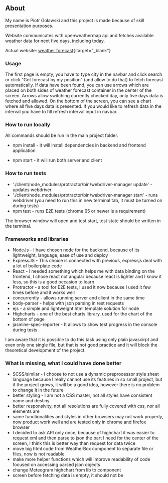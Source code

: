 ## About
My name is Piotr Goławski and this project is made because of skill presentation purposes.

Website communicates with openweathermap api and fetches available weather data for next five days, including today.

Actual website: [weather forecast](https://pg-weather-forecast.herokuapp.com/){:target="_blank"}

### Usage
The first page is empty, you have to type city in the navbar and click search or click "Get forecast by my position" (and allow to do that) to fetch forecast automatically. 
If data have been found, you can use arrows which are placed on both sides of weather forecast container in the center of the screen. Arrows allow switching currently checked day, only five days data is fetched and allowed.
On the bottom of the screen, you can see a chart where all five days data is presented. 
If you would like to refresh data in the interval you have to fill refresh interval input in navbar.

### How to run locally
All commands should be run in the main project folder.

 - npm install - it will install dependencies in backend and frontend application
 
 - npm start - it will run both server and client
 
### How to run tests
 - './client/node_modules/protractor/bin/webdriver-manager update' - updates webdriver
 - './client/node_modules/protractor/bin/webdriver-manager start' - runs webdriver (you need to run this in new terminal tab, it must be turned on during tests)
 - npm test - runs E2E tests (chrome 65 or newer is a requirement)
 
 The browser window will open and test start, test state should be written in the terminal.
 
### Frameworks and libraries
- NodeJs - I have chosen node for the backend, because of its lightweight, language, ease of use and deploy
- ExpressJS - This choice is connected with previous, expressjs deal with a lot of boilerplate code
- React - I needed something which helps me with data binding on the frontend, I chose react not angular because react is lighter and I know it less, so this is a good occasion to learn
- Protractor - a tool for E2E tests, I used it now because I used it few times before and it works well
- concurrently - allows running server and client in the same time
- body-parser - helps with json parsing in rest requests
- ejs - a simple and lightweight html template solution for node
- Highcharts - one of the best charts library, used for the chart of the bottom of page
- jasmine-spec-reporter - It allows to show test progress in the console during tests

I am aware that it is possible to do this task using only plain javascirpt and even only one single file, but that is not good practice and it will block the theoretical development of the project.

### What is missing, what I could have done better 
- SCSS/similar - I choose to not use a dynamic preprocessor style sheet language because I really cannot use its features in so small project, but if the project grows, it will be a good idea, 
however there is no problem to change it in the future
- better styling - I am not a CSS master, not all styles have consistent name and destiny
- better responsivity, not all resolutions are fully covered with css, nor all elements are
- same functionalities and styles in other browsers may not work properly, now product work well and are tested only in chrome and firefox browser
- I decided to ask API only once, because of highchart it was easier to request xml and then parse to json the part I need for the center of the screen, I think this is better way than request for 
data twice
- move big html code from WeatherBox component to separate file or files, now is not readable
- make more helper functions which will improve readability of code focused on accessing parsed json objects
- change Meteogram highchart from lib to component 
- screen before fetching data is empty, it should not be
